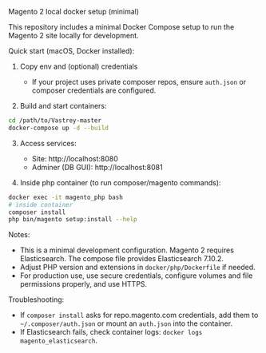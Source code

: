 Magento 2 local docker setup (minimal)

This repository includes a minimal Docker Compose setup to run the Magento 2 site locally for development.

Quick start (macOS, Docker installed):

1) Copy env and (optional) credentials
   - If your project uses private composer repos, ensure `auth.json` or composer credentials are configured.

2) Build and start containers:
```bash
cd /path/to/Vastrey-master
docker-compose up -d --build
```

3) Access services:
   - Site: http://localhost:8080
   - Adminer (DB GUI): http://localhost:8081

4) Inside php container (to run composer/magento commands):
```bash
docker exec -it magento_php bash
# inside container
composer install
php bin/magento setup:install --help
```

Notes:
- This is a minimal development configuration. Magento 2 requires Elasticsearch. The compose file provides Elasticsearch 7.10.2.
- Adjust PHP version and extensions in `docker/php/Dockerfile` if needed.
- For production use, use secure credentials, configure volumes and file permissions properly, and use HTTPS.

Troubleshooting:
- If `composer install` asks for repo.magento.com credentials, add them to `~/.composer/auth.json` or mount an `auth.json` into the container.
- If Elasticsearch fails, check container logs: `docker logs magento_elasticsearch`.
